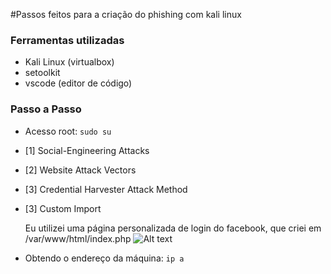 #Passos feitos para a criação do phishing com kali linux

### Ferramentas utilizadas

- Kali Linux (virtualbox)
- setoolkit
- vscode (editor de código)

### Passo a Passo

- Acesso root: ``` sudo su ```
- [1] Social-Engineering Attacks
- [2] Website Attack Vectors
- [3] Credential Harvester Attack Method
- [3] Custom Import

  Eu utilizei uma página personalizada de login do facebook, que criei em /var/www/html/index.php
  ![Alt text](./"criando_página.png" "Optional title")

- Obtendo o endereço da máquina: ``` ip a ```

